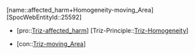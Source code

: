 ﻿---
type: TrizContradiction
aliases:
- affected_harm+Homogeneity-moving_Area
license: CC BY-SA 4.0
copyright: https://github.com/SpocWeb
IsDeleted: false
IsReadOnly: false
Confidential: public
tags: 
- Triz/Contradiction
---
[name::affected_harm+Homogeneity-moving_Area]
[SpocWebEntityId::25592]
+ [pro::[Triz-affected_harm](tech/Triz/Parameter/Triz-affected_harm.md)]
[Triz-Principle::[Triz-Homogeneity](tech/Triz/Principle/Triz-Homogeneity.md)]
- [con::[Triz-moving_Area](tech/Triz/Parameter/Triz-moving_Area.md)]

